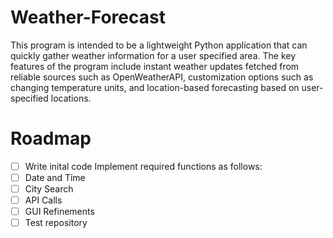 # Weather-Forecast
This program is intended to be a lightweight Python application that can quickly gather weather information for a user specified area.
The key features of the program include instant weather updates fetched from reliable sources such as OpenWeatherAPI, customization options such as changing temperature units, and location-based forecasting based on user-specified locations.

# Roadmap
- [ ] Write inital code
Implement required functions as follows:
- [ ] Date and Time
- [ ] City Search
- [ ] API Calls
- [ ] GUI Refinements
- [ ] Test repository
